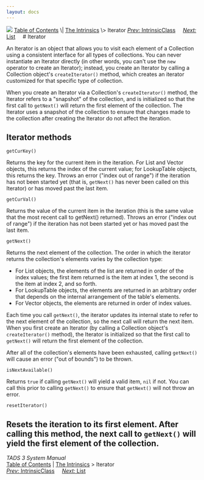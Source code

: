 ```yaml
---
layout: docs
---
```



<img src="topbar.jpg" data-border="0" />
<a href="toc.html" class="nav">Table of Contents</a> \|
<a href="builtins.html" class="nav">The Intrinsics</a> \> Iterator  
<span class="navnp"><a href="icic.html" class="nav"><em>Prev:</em> IntrinsicClass</a>
    <a href="list.html" class="nav"><em>Next:</em> List</a>     </span>
# Iterator

An Iterator is an object that allows you to visit each element of a
Collection using a consistent interface for all types of collections.
You can never instantiate an Iterator directly (in other words, you
can't use the `new` operator to create an
Iterator); instead, you create an Iterator by calling a Collection
object's `createIterator()` method, which
creates an iterator customized for that specific type of collection.

When you create an Iterator via a Collection's
`createIterator()` method, the Iterator refers
to a "snapshot" of the collection, and is initialized so that the first
call to `getNext()` will return the first
element of the collection. The Iterator uses a snapshot of the
collection to ensure that changes made to the collection after creating
the Iterator do not affect the iteration.

## Iterator methods

`getCurKey()`



Returns the key for the current item in the iteration. For List and
Vector objects, this returns the index of the current value; for
LookupTable objects, this returns the key. Throws an error ("index out
of range") if the iteration has not been started yet (that is,
`getNext()` has never been called on this
Iterator) or has moved past the last item.



`getCurVal()`



Returns the value of the current item in the iteration (this is the same
value that the most recent call to getNext() returned). Throws an error
("index out of range") if the iteration has not been started yet or has
moved past the last item.



`getNext()`



Returns the next element of the collection. The order in which the
iterator returns the collection's elements varies by the collection
type:

- For List objects, the elements of the list are returned in order of
  the index values; the first item returned is the item at index 1, the
  second is the item at index 2, and so forth.
- For LookupTable objects, the elements are returned in an arbitrary
  order that depends on the internal arrangement of the table's
  elements.
- For Vector objects, the elements are returned in order of index
  values.

Each time you call `getNext()`, the iterator
updates its internal state to refer to the next element of the
collection, so the next call will return the next item. When you first
create an Iterator (by calling a Collection object's
`createIterator()` method), the Iterator is
initialized so that the first call to
`getNext()` will return the first element of the
collection.

After all of the collection's elements have been exhausted, calling
`getNext()` will cause an error ("out of
bounds") to be thrown.



`isNextAvailable()`



Returns `true` if calling
`getNext()` will yield a valid item,
`nil` if not. You can call this prior to calling
`getNext()` to ensure that
`getNext()` will not throw an error.



`resetIterator()`



Resets the iteration to its first element. After calling this method,
the next call to `getNext()` will yield the
first element of the collection.
------------------------------------------------------------------------



*TADS 3 System Manual*  
<a href="toc.html" class="nav">Table of Contents</a> \|
<a href="builtins.html" class="nav">The Intrinsics</a> \> Iterator  
<span class="navnp"><a href="icic.html" class="nav"><em>Prev:</em> IntrinsicClass</a>
    <a href="list.html" class="nav"><em>Next:</em> List</a>     </span>


